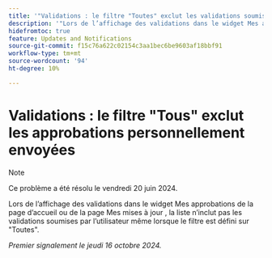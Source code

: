 ```yaml
---
title: '"Validations : le filtre "Toutes" exclut les validations soumises personnellement"'
description: '"Lors de l’affichage des validations dans le widget Mes approbations de l’accueil ou sur la page Mes mises à jour , la liste n’inclut pas les validations soumises par l’utilisateur même lorsque le filtre est défini sur "Toutes".'
hidefromtoc: true
feature: Updates and Notifications
source-git-commit: f15c76a622c02154c3aa1bec6be9603af18bbf91
workflow-type: tm+mt
source-wordcount: '94'
ht-degree: 10%

---
```


# Validations : le filtre &quot;Tous&quot; exclut les approbations personnellement envoyées

>[!NOTE]
>
>Ce problème a été résolu le vendredi 20 juin 2024.

Lors de l’affichage des validations dans le widget Mes approbations de la page d’accueil ou de la page Mes mises à jour , la liste n’inclut pas les validations soumises par l’utilisateur même lorsque le filtre est défini sur &quot;Toutes&quot;.

_Premier signalement le jeudi 16 octobre 2024._

